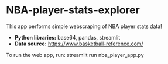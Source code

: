 # NBA-player-stats-explorer

This app performs simple webscraping of NBA player stats data!
* **Python libraries:** base64, pandas, streamlit
* **Data source:** https://www.basketball-reference.com/

To run the web app, run:
streamlit run nba_player_app.py
